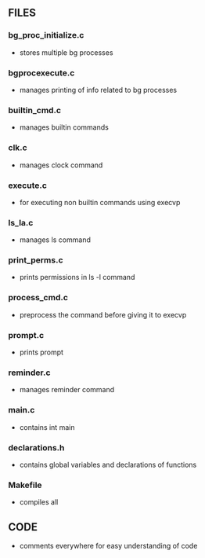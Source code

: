## FILES

### bg_proc_initialize.c
- stores multiple bg processes

### bgprocexecute.c
- manages printing of info related to bg processes

### builtin_cmd.c
- manages builtin commands

### clk.c
- manages clock command

### execute.c
- for executing non builtin commands using execvp

### ls_la.c
- manages ls command

### print_perms.c
- prints permissions in ls -l command

### process_cmd.c
- preprocess the command before giving it to execvp

### prompt.c
- prints prompt

### reminder.c
- manages reminder command

### main.c
- contains int main

### declarations.h
- contains global variables and declarations of functions

### Makefile
- compiles all

## CODE
- comments everywhere for easy understanding of code
